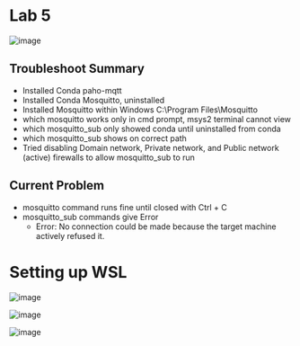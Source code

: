 # Lab 5

![image](https://github.com/JohnMFB/CPE-322/assets/122575719/f6269de4-03f0-4822-abde-0ab087a90aad)

## Troubleshoot Summary

- Installed Conda paho-mqtt
- Installed Conda Mosquitto, uninstalled
- Installed Mosquitto within Windows C:\Program Files\Mosquitto
- which mosquitto works only in cmd prompt, msys2 terminal cannot view
- which mosquitto_sub only showed conda until uninstalled from conda
- which mosquitto_sub shows on correct path
- Tried disabling Domain network, Private network, and Public network (active) firewalls to allow mosquitto_sub to run

## Current Problem
- mosquitto command runs fine until closed with Ctrl + C
- mosquitto_sub commands give Error
  - Error: No connection could be made because the target machine actively refused it.

# Setting up WSL
![image](https://github.com/JohnMFB/CPE-322/assets/122575719/3007a219-a6c6-46de-98a4-82c0cc1abca5)

![image](https://github.com/JohnMFB/CPE-322/assets/122575719/0ce87128-aa67-4b9d-9f07-b762b65261e4)

![image](https://github.com/JohnMFB/CPE-322/assets/122575719/147b7636-1d32-49f2-a662-20bd240a6268)
